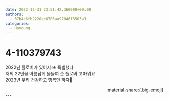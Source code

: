 ```yaml
---
date: 2022-12-31 23:51:42.360000+09:00
authors:
  - 67b4c6fb2220ac6705aa97046f3503a1
categories:
  - Hayoung
---
```


# 4-110379743

<div class="post-container" markdown="1">
<div class="content-container md-sidebar__scrollwrap" markdown="1">

2022년 플로버가 있어서 또 특별했다<br>저의 22년을 아름답게 물들여 준 플로버 고마워요<br>2023년 우리 건강하고 행복만 하자🙏

</div>
</div>

<div style="text-align: right;" markdown="1">
<a href="https://weverse.io/fromis9/artist/4-110379743" style="text-align: right;">:material-share:{.big-emoji}</a>
</div>
---
